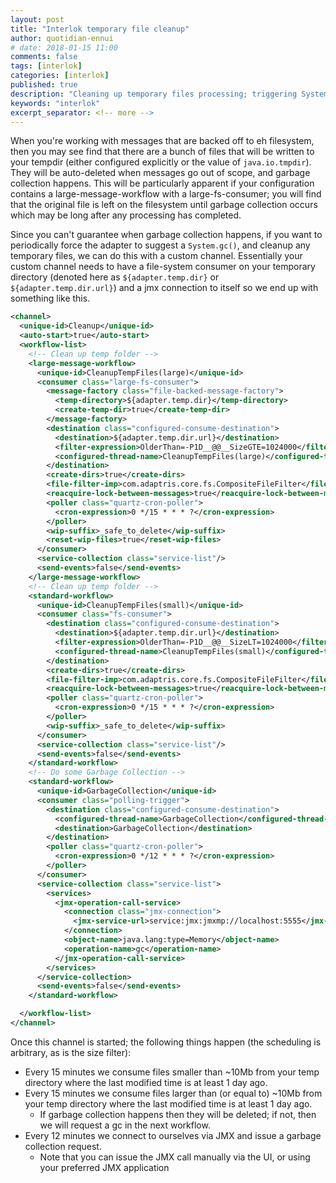```yaml
---
layout: post
title: "Interlok temporary file cleanup"
author: quotidian-ennui
# date: 2018-01-15 11:00
comments: false
tags: [interlok]
categories: [interlok]
published: true
description: "Cleaning up temporary files processing; triggering System.gc() periodically"
keywords: "interlok"
excerpt_separator: <!-- more -->
---
```


When you're working with messages that are backed off to eh filesystem, then you may see find that there are a bunch of files that will be written to your tempdir (either configured explicitly or the value of `java.io.tmpdir`). They will be auto-deleted when messages go out of scope, and garbage collection happens. This will be particularly apparent if your configuration contains a large-message-workflow with a large-fs-consumer; you will find that the original file is left on the filesystem until garbage collection occurs which may be long after any processing has completed.

<!-- more -->

Since you can't guarantee when garbage collection happens, if you want to periodically force the adapter to suggest a `System.gc()`, and cleanup any temporary files, we can do this with a custom channel. Essentially your custom channel needs to have a file-system consumer on your temporary directory (denoted here as `${adapter.temp.dir}` or `${adapter.temp.dir.url}`) and a jmx connection to itself so we end up with something like this.

```xml
<channel>
  <unique-id>Cleanup</unique-id>
  <auto-start>true</auto-start>
  <workflow-list>
    <!-- Clean up temp folder -->
    <large-message-workflow>
      <unique-id>CleanupTempFiles(large)</unique-id>
      <consumer class="large-fs-consumer">
        <message-factory class="file-backed-message-factory">
          <temp-directory>${adapter.temp.dir}</temp-directory>
          <create-temp-dir>true</create-temp-dir>
        </message-factory>
        <destination class="configured-consume-destination">
          <destination>${adapter.temp.dir.url}</destination>
          <filter-expression>OlderThan=-P1D__@@__SizeGTE=1024000</filter-expression>
          <configured-thread-name>CleanupTempFiles(large)</configured-thread-name>
        </destination>
        <create-dirs>true</create-dirs>
        <file-filter-imp>com.adaptris.core.fs.CompositeFileFilter</file-filter-imp>
        <reacquire-lock-between-messages>true</reacquire-lock-between-messages>
        <poller class="quartz-cron-poller">
          <cron-expression>0 */15 * * * ?</cron-expression>
        </poller>
        <wip-suffix>_safe_to_delete</wip-suffix>
        <reset-wip-files>true</reset-wip-files>
      </consumer>
      <service-collection class="service-list"/>
      <send-events>false</send-events>
    </large-message-workflow>
    <!-- Clean up temp folder -->
    <standard-workflow>
      <unique-id>CleanupTempFiles(small)</unique-id>
      <consumer class="fs-consumer">
        <destination class="configured-consume-destination">
          <destination>${adapter.temp.dir.url}</destination>
          <filter-expression>OlderThan=-P1D__@@__SizeLT=1024000</filter-expression>
          <configured-thread-name>CleanupTempFiles(small)</configured-thread-name>
        </destination>
        <create-dirs>true</create-dirs>
        <file-filter-imp>com.adaptris.core.fs.CompositeFileFilter</file-filter-imp>
        <reacquire-lock-between-messages>true</reacquire-lock-between-messages>
        <poller class="quartz-cron-poller">
          <cron-expression>0 */15 * * * ?</cron-expression>
        </poller>
        <wip-suffix>_safe_to_delete</wip-suffix>
      </consumer>
      <service-collection class="service-list"/>
      <send-events>false</send-events>
    </standard-workflow>
    <!-- Do some Garbage Collection -->
    <standard-workflow>
      <unique-id>GarbageCollection</unique-id>
      <consumer class="polling-trigger">
        <destination class="configured-consume-destination">
          <configured-thread-name>GarbageCollection</configured-thread-name>
          <destination>GarbageCollection</destination>
        </destination>
        <poller class="quartz-cron-poller">
          <cron-expression>0 */12 * * * ?</cron-expression>
        </poller>
      </consumer>
      <service-collection class="service-list">
        <services>
          <jmx-operation-call-service>
            <connection class="jmx-connection">
              <jmx-service-url>service:jmx:jmxmp://localhost:5555</jmx-service-url>
            </connection>
            <object-name>java.lang:type=Memory</object-name>
            <operation-name>gc</operation-name>
          </jmx-operation-call-service>
        </services>
      </service-collection>
      <send-events>false</send-events>
    </standard-workflow>

  </workflow-list>
</channel>
```

Once this channel is started; the following things happen (the scheduling is arbitrary, as is the size filter):

* Every 15 minutes we consume files smaller than ~10Mb from your temp directory where the last modified time is at least 1 day ago.
* Every 15 minutes we consume files larger than (or equal to) ~10Mb from your temp directory where the last modified time is at least 1 day ago.
    * If garbage collection happens then they will be deleted; if not, then we will request a gc in the next workflow.
* Every 12 minutes we connect to ourselves via JMX and issue a garbage collection request.
    * Note that you can issue the JMX call manually via the UI, or using your preferred JMX application
